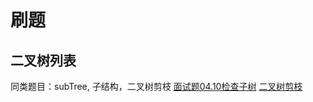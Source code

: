 # 刷题

## 二叉树列表

同类题目：subTree, 子结构，二叉树剪枝
[面试题04.10检查子树](https://leetcode-cn.com/problems/check-subtree-lcci/)
[二叉树剪枝](https://leetcode-cn.com/problems/binary-tree-pruning/solution/814er-cha-shu-jian-zhi-zi-shu-wen-ti-tao-lu-zhi-di/)